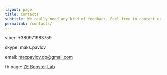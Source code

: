 ```yaml
---
layout: page
title: Contacts
subtitle: We really need any kind of feedback. Feel free to contact us.
permalink: /contacts/
---
```

viber: +380971983759

skype: maks.pavlov

email: maxpavlov.dp@gmail.com

fb page: [ZE Booster Lab](https://www.facebook.com/zeBoosterLab)